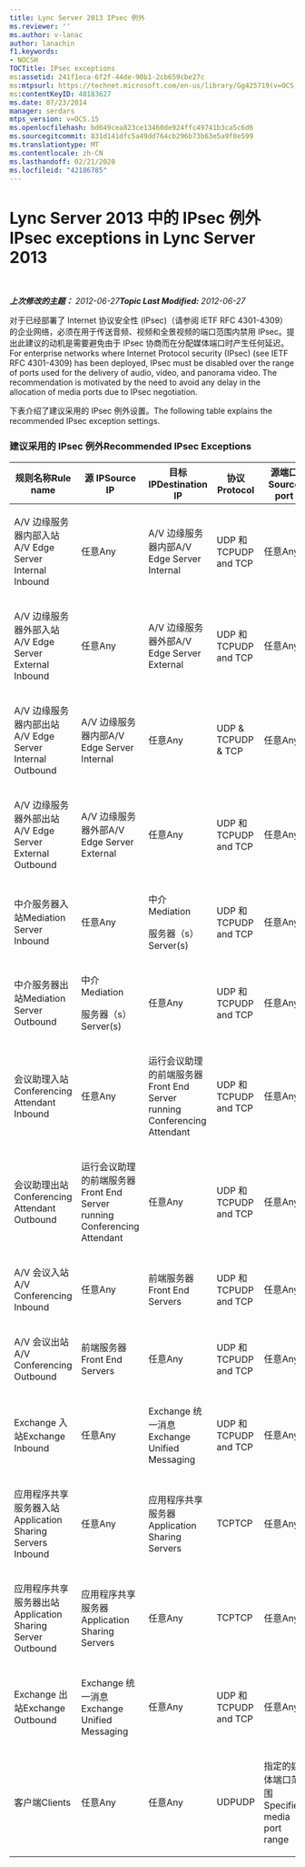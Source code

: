```yaml
---
title: Lync Server 2013 IPsec 例外
ms.reviewer: ''
ms.author: v-lanac
author: lanachin
f1.keywords:
- NOCSH
TOCTitle: IPsec exceptions
ms:assetid: 241f1eca-6f2f-44de-90b1-2cb659cbe27c
ms:mtpsurl: https://technet.microsoft.com/en-us/library/Gg425719(v=OCS.15)
ms:contentKeyID: 48183627
ms.date: 07/23/2014
manager: serdars
mtps_version: v=OCS.15
ms.openlocfilehash: bd649cea823ce13460de924ffc49741b3ca5c6d6
ms.sourcegitcommit: 831d141dfc5a49dd764cb296b73b63e5a9f8e599
ms.translationtype: MT
ms.contentlocale: zh-CN
ms.lasthandoff: 02/21/2020
ms.locfileid: "42186785"
---
```

<div data-xmlns="http://www.w3.org/1999/xhtml">

<div class="topic" data-xmlns="http://www.w3.org/1999/xhtml" data-msxsl="urn:schemas-microsoft-com:xslt" data-cs="https://msdn.microsoft.com/">

<div data-asp="https://msdn2.microsoft.com/asp">

# <a name="ipsec-exceptions-in-lync-server-2013"></a><span data-ttu-id="6d42e-102">Lync Server 2013 中的 IPsec 例外</span><span class="sxs-lookup"><span data-stu-id="6d42e-102">IPsec exceptions in Lync Server 2013</span></span>

</div>

<div id="mainSection">

<div id="mainBody">

<span> </span>

<span data-ttu-id="6d42e-103">_**上次修改的主题：** 2012-06-27_</span><span class="sxs-lookup"><span data-stu-id="6d42e-103">_**Topic Last Modified:** 2012-06-27_</span></span>

<span data-ttu-id="6d42e-p101">对于已经部署了 Internet 协议安全性 (IPsec)（请参阅 IETF RFC 4301-4309）的企业网络，必须在用于传送音频、视频和全景视频的端口范围内禁用 IPsec。提出此建议的动机是需要避免由于 IPsec 协商而在分配媒体端口时产生任何延迟。</span><span class="sxs-lookup"><span data-stu-id="6d42e-p101">For enterprise networks where Internet Protocol security (IPsec) (see IETF RFC 4301-4309) has been deployed, IPsec must be disabled over the range of ports used for the delivery of audio, video, and panorama video. The recommendation is motivated by the need to avoid any delay in the allocation of media ports due to IPsec negotiation.</span></span>

<span data-ttu-id="6d42e-106">下表介绍了建议采用的 IPsec 例外设置。</span><span class="sxs-lookup"><span data-stu-id="6d42e-106">The following table explains the recommended IPsec exception settings.</span></span>

### <a name="recommended-ipsec-exceptions"></a><span data-ttu-id="6d42e-107">建议采用的 IPsec 例外</span><span class="sxs-lookup"><span data-stu-id="6d42e-107">Recommended IPsec Exceptions</span></span>

<table style="width:100%;">
<colgroup>
<col style="width: 14%" />
<col style="width: 14%" />
<col style="width: 14%" />
<col style="width: 14%" />
<col style="width: 14%" />
<col style="width: 14%" />
<col style="width: 14%" />
</colgroup>
<thead>
<tr class="header">
<th><span data-ttu-id="6d42e-108">规则名称</span><span class="sxs-lookup"><span data-stu-id="6d42e-108">Rule name</span></span></th>
<th><span data-ttu-id="6d42e-109">源 IP</span><span class="sxs-lookup"><span data-stu-id="6d42e-109">Source IP</span></span></th>
<th><span data-ttu-id="6d42e-110">目标 IP</span><span class="sxs-lookup"><span data-stu-id="6d42e-110">Destination IP</span></span></th>
<th><span data-ttu-id="6d42e-111">协议</span><span class="sxs-lookup"><span data-stu-id="6d42e-111">Protocol</span></span></th>
<th><span data-ttu-id="6d42e-112">源端口</span><span class="sxs-lookup"><span data-stu-id="6d42e-112">Source port</span></span></th>
<th><span data-ttu-id="6d42e-113">目标端口</span><span class="sxs-lookup"><span data-stu-id="6d42e-113">Destination port</span></span></th>
<th><span data-ttu-id="6d42e-114">身份验证要求</span><span class="sxs-lookup"><span data-stu-id="6d42e-114">Authentication Requirement</span></span></th>
</tr>
</thead>
<tbody>
<tr class="odd">
<td><p><span data-ttu-id="6d42e-115">A/V 边缘服务器内部入站</span><span class="sxs-lookup"><span data-stu-id="6d42e-115">A/V Edge Server Internal Inbound</span></span></p></td>
<td><p><span data-ttu-id="6d42e-116">任意</span><span class="sxs-lookup"><span data-stu-id="6d42e-116">Any</span></span></p></td>
<td><p><span data-ttu-id="6d42e-117">A/V 边缘服务器内部</span><span class="sxs-lookup"><span data-stu-id="6d42e-117">A/V Edge Server Internal</span></span></p></td>
<td><p><span data-ttu-id="6d42e-118">UDP 和 TCP</span><span class="sxs-lookup"><span data-stu-id="6d42e-118">UDP and TCP</span></span></p></td>
<td><p><span data-ttu-id="6d42e-119">任意</span><span class="sxs-lookup"><span data-stu-id="6d42e-119">Any</span></span></p></td>
<td><p><span data-ttu-id="6d42e-120">任意</span><span class="sxs-lookup"><span data-stu-id="6d42e-120">Any</span></span></p></td>
<td><p><span data-ttu-id="6d42e-121">不进行身份验证</span><span class="sxs-lookup"><span data-stu-id="6d42e-121">Do not authenticate</span></span></p></td>
</tr>
<tr class="even">
<td><p><span data-ttu-id="6d42e-122">A/V 边缘服务器外部入站</span><span class="sxs-lookup"><span data-stu-id="6d42e-122">A/V Edge Server External Inbound</span></span></p></td>
<td><p><span data-ttu-id="6d42e-123">任意</span><span class="sxs-lookup"><span data-stu-id="6d42e-123">Any</span></span></p></td>
<td><p><span data-ttu-id="6d42e-124">A/V 边缘服务器外部</span><span class="sxs-lookup"><span data-stu-id="6d42e-124">A/V Edge Server External</span></span></p></td>
<td><p><span data-ttu-id="6d42e-125">UDP 和 TCP</span><span class="sxs-lookup"><span data-stu-id="6d42e-125">UDP and TCP</span></span></p></td>
<td><p><span data-ttu-id="6d42e-126">任意</span><span class="sxs-lookup"><span data-stu-id="6d42e-126">Any</span></span></p></td>
<td><p><span data-ttu-id="6d42e-127">任意</span><span class="sxs-lookup"><span data-stu-id="6d42e-127">Any</span></span></p></td>
<td><p><span data-ttu-id="6d42e-128">不进行身份验证</span><span class="sxs-lookup"><span data-stu-id="6d42e-128">Do not authenticate</span></span></p></td>
</tr>
<tr class="odd">
<td><p><span data-ttu-id="6d42e-129">A/V 边缘服务器内部出站</span><span class="sxs-lookup"><span data-stu-id="6d42e-129">A/V Edge Server Internal Outbound</span></span></p></td>
<td><p><span data-ttu-id="6d42e-130">A/V 边缘服务器内部</span><span class="sxs-lookup"><span data-stu-id="6d42e-130">A/V Edge Server Internal</span></span></p></td>
<td><p><span data-ttu-id="6d42e-131">任意</span><span class="sxs-lookup"><span data-stu-id="6d42e-131">Any</span></span></p></td>
<td><p><span data-ttu-id="6d42e-132">UDP &amp; TCP</span><span class="sxs-lookup"><span data-stu-id="6d42e-132">UDP &amp; TCP</span></span></p></td>
<td><p><span data-ttu-id="6d42e-133">任意</span><span class="sxs-lookup"><span data-stu-id="6d42e-133">Any</span></span></p></td>
<td><p><span data-ttu-id="6d42e-134">任意</span><span class="sxs-lookup"><span data-stu-id="6d42e-134">Any</span></span></p></td>
<td><p><span data-ttu-id="6d42e-135">不进行身份验证</span><span class="sxs-lookup"><span data-stu-id="6d42e-135">Do not authenticate</span></span></p></td>
</tr>
<tr class="even">
<td><p><span data-ttu-id="6d42e-136">A/V 边缘服务器外部出站</span><span class="sxs-lookup"><span data-stu-id="6d42e-136">A/V Edge Server External Outbound</span></span></p></td>
<td><p><span data-ttu-id="6d42e-137">A/V 边缘服务器外部</span><span class="sxs-lookup"><span data-stu-id="6d42e-137">A/V Edge Server External</span></span></p></td>
<td><p><span data-ttu-id="6d42e-138">任意</span><span class="sxs-lookup"><span data-stu-id="6d42e-138">Any</span></span></p></td>
<td><p><span data-ttu-id="6d42e-139">UDP 和 TCP</span><span class="sxs-lookup"><span data-stu-id="6d42e-139">UDP and TCP</span></span></p></td>
<td><p><span data-ttu-id="6d42e-140">任意</span><span class="sxs-lookup"><span data-stu-id="6d42e-140">Any</span></span></p></td>
<td><p><span data-ttu-id="6d42e-141">任意</span><span class="sxs-lookup"><span data-stu-id="6d42e-141">Any</span></span></p></td>
<td><p><span data-ttu-id="6d42e-142">不进行身份验证</span><span class="sxs-lookup"><span data-stu-id="6d42e-142">Do not authenticate</span></span></p></td>
</tr>
<tr class="odd">
<td><p><span data-ttu-id="6d42e-143">中介服务器入站</span><span class="sxs-lookup"><span data-stu-id="6d42e-143">Mediation Server Inbound</span></span></p></td>
<td><p><span data-ttu-id="6d42e-144">任意</span><span class="sxs-lookup"><span data-stu-id="6d42e-144">Any</span></span></p></td>
<td><p><span data-ttu-id="6d42e-145">中介</span><span class="sxs-lookup"><span data-stu-id="6d42e-145">Mediation</span></span></p>
<p><span data-ttu-id="6d42e-146">服务器（s）</span><span class="sxs-lookup"><span data-stu-id="6d42e-146">Server(s)</span></span></p></td>
<td><p><span data-ttu-id="6d42e-147">UDP 和 TCP</span><span class="sxs-lookup"><span data-stu-id="6d42e-147">UDP and TCP</span></span></p></td>
<td><p><span data-ttu-id="6d42e-148">任意</span><span class="sxs-lookup"><span data-stu-id="6d42e-148">Any</span></span></p></td>
<td><p><span data-ttu-id="6d42e-149">任意</span><span class="sxs-lookup"><span data-stu-id="6d42e-149">Any</span></span></p></td>
<td><p><span data-ttu-id="6d42e-150">不进行身份验证</span><span class="sxs-lookup"><span data-stu-id="6d42e-150">Do not authenticate</span></span></p></td>
</tr>
<tr class="even">
<td><p><span data-ttu-id="6d42e-151">中介服务器出站</span><span class="sxs-lookup"><span data-stu-id="6d42e-151">Mediation Server Outbound</span></span></p></td>
<td><p><span data-ttu-id="6d42e-152">中介</span><span class="sxs-lookup"><span data-stu-id="6d42e-152">Mediation</span></span></p>
<p><span data-ttu-id="6d42e-153">服务器（s）</span><span class="sxs-lookup"><span data-stu-id="6d42e-153">Server(s)</span></span></p></td>
<td><p><span data-ttu-id="6d42e-154">任意</span><span class="sxs-lookup"><span data-stu-id="6d42e-154">Any</span></span></p></td>
<td><p><span data-ttu-id="6d42e-155">UDP 和 TCP</span><span class="sxs-lookup"><span data-stu-id="6d42e-155">UDP and TCP</span></span></p></td>
<td><p><span data-ttu-id="6d42e-156">任意</span><span class="sxs-lookup"><span data-stu-id="6d42e-156">Any</span></span></p></td>
<td><p><span data-ttu-id="6d42e-157">任意</span><span class="sxs-lookup"><span data-stu-id="6d42e-157">Any</span></span></p></td>
<td><p><span data-ttu-id="6d42e-158">不进行身份验证</span><span class="sxs-lookup"><span data-stu-id="6d42e-158">Do not authenticate</span></span></p></td>
</tr>
<tr class="odd">
<td><p><span data-ttu-id="6d42e-159">会议助理入站</span><span class="sxs-lookup"><span data-stu-id="6d42e-159">Conferencing Attendant Inbound</span></span></p></td>
<td><p><span data-ttu-id="6d42e-160">任意</span><span class="sxs-lookup"><span data-stu-id="6d42e-160">Any</span></span></p></td>
<td><p><span data-ttu-id="6d42e-161">运行会议助理的前端服务器</span><span class="sxs-lookup"><span data-stu-id="6d42e-161">Front End Server running Conferencing Attendant</span></span></p></td>
<td><p><span data-ttu-id="6d42e-162">UDP 和 TCP</span><span class="sxs-lookup"><span data-stu-id="6d42e-162">UDP and TCP</span></span></p></td>
<td><p><span data-ttu-id="6d42e-163">任意</span><span class="sxs-lookup"><span data-stu-id="6d42e-163">Any</span></span></p></td>
<td><p><span data-ttu-id="6d42e-164">任意</span><span class="sxs-lookup"><span data-stu-id="6d42e-164">Any</span></span></p></td>
<td><p><span data-ttu-id="6d42e-165">不进行身份验证</span><span class="sxs-lookup"><span data-stu-id="6d42e-165">Do not authenticate</span></span></p></td>
</tr>
<tr class="even">
<td><p><span data-ttu-id="6d42e-166">会议助理出站</span><span class="sxs-lookup"><span data-stu-id="6d42e-166">Conferencing Attendant Outbound</span></span></p></td>
<td><p><span data-ttu-id="6d42e-167">运行会议助理的前端服务器</span><span class="sxs-lookup"><span data-stu-id="6d42e-167">Front End Server running Conferencing Attendant</span></span></p></td>
<td><p><span data-ttu-id="6d42e-168">任意</span><span class="sxs-lookup"><span data-stu-id="6d42e-168">Any</span></span></p></td>
<td><p><span data-ttu-id="6d42e-169">UDP 和 TCP</span><span class="sxs-lookup"><span data-stu-id="6d42e-169">UDP and TCP</span></span></p></td>
<td><p><span data-ttu-id="6d42e-170">任意</span><span class="sxs-lookup"><span data-stu-id="6d42e-170">Any</span></span></p></td>
<td><p><span data-ttu-id="6d42e-171">任意</span><span class="sxs-lookup"><span data-stu-id="6d42e-171">Any</span></span></p></td>
<td><p><span data-ttu-id="6d42e-172">不进行身份验证</span><span class="sxs-lookup"><span data-stu-id="6d42e-172">Do not authenticate</span></span></p></td>
</tr>
<tr class="odd">
<td><p><span data-ttu-id="6d42e-173">A/V 会议入站</span><span class="sxs-lookup"><span data-stu-id="6d42e-173">A/V Conferencing Inbound</span></span></p></td>
<td><p><span data-ttu-id="6d42e-174">任意</span><span class="sxs-lookup"><span data-stu-id="6d42e-174">Any</span></span></p></td>
<td><p><span data-ttu-id="6d42e-175">前端服务器</span><span class="sxs-lookup"><span data-stu-id="6d42e-175">Front End Servers</span></span></p></td>
<td><p><span data-ttu-id="6d42e-176">UDP 和 TCP</span><span class="sxs-lookup"><span data-stu-id="6d42e-176">UDP and TCP</span></span></p></td>
<td><p><span data-ttu-id="6d42e-177">任意</span><span class="sxs-lookup"><span data-stu-id="6d42e-177">Any</span></span></p></td>
<td><p><span data-ttu-id="6d42e-178">任意</span><span class="sxs-lookup"><span data-stu-id="6d42e-178">Any</span></span></p></td>
<td><p><span data-ttu-id="6d42e-179">不进行身份验证</span><span class="sxs-lookup"><span data-stu-id="6d42e-179">Do not authenticate</span></span></p></td>
</tr>
<tr class="even">
<td><p><span data-ttu-id="6d42e-180">A/V 会议出站</span><span class="sxs-lookup"><span data-stu-id="6d42e-180">A/V Conferencing Outbound</span></span></p></td>
<td><p><span data-ttu-id="6d42e-181">前端服务器</span><span class="sxs-lookup"><span data-stu-id="6d42e-181">Front End Servers</span></span></p></td>
<td><p><span data-ttu-id="6d42e-182">任意</span><span class="sxs-lookup"><span data-stu-id="6d42e-182">Any</span></span></p></td>
<td><p><span data-ttu-id="6d42e-183">UDP 和 TCP</span><span class="sxs-lookup"><span data-stu-id="6d42e-183">UDP and TCP</span></span></p></td>
<td><p><span data-ttu-id="6d42e-184">任意</span><span class="sxs-lookup"><span data-stu-id="6d42e-184">Any</span></span></p></td>
<td><p><span data-ttu-id="6d42e-185">任意</span><span class="sxs-lookup"><span data-stu-id="6d42e-185">Any</span></span></p></td>
<td><p><span data-ttu-id="6d42e-186">不进行身份验证</span><span class="sxs-lookup"><span data-stu-id="6d42e-186">Do not authenticate</span></span></p></td>
</tr>
<tr class="odd">
<td><p><span data-ttu-id="6d42e-187">Exchange 入站</span><span class="sxs-lookup"><span data-stu-id="6d42e-187">Exchange Inbound</span></span></p></td>
<td><p><span data-ttu-id="6d42e-188">任意</span><span class="sxs-lookup"><span data-stu-id="6d42e-188">Any</span></span></p></td>
<td><p><span data-ttu-id="6d42e-189">Exchange 统一消息</span><span class="sxs-lookup"><span data-stu-id="6d42e-189">Exchange Unified Messaging</span></span></p></td>
<td><p><span data-ttu-id="6d42e-190">UDP 和 TCP</span><span class="sxs-lookup"><span data-stu-id="6d42e-190">UDP and TCP</span></span></p></td>
<td><p><span data-ttu-id="6d42e-191">任意</span><span class="sxs-lookup"><span data-stu-id="6d42e-191">Any</span></span></p></td>
<td><p><span data-ttu-id="6d42e-192">任意</span><span class="sxs-lookup"><span data-stu-id="6d42e-192">Any</span></span></p></td>
<td><p><span data-ttu-id="6d42e-193">不进行身份验证</span><span class="sxs-lookup"><span data-stu-id="6d42e-193">Do not authenticate</span></span></p></td>
</tr>
<tr class="even">
<td><p><span data-ttu-id="6d42e-194">应用程序共享服务器入站</span><span class="sxs-lookup"><span data-stu-id="6d42e-194">Application Sharing Servers Inbound</span></span></p></td>
<td><p><span data-ttu-id="6d42e-195">任意</span><span class="sxs-lookup"><span data-stu-id="6d42e-195">Any</span></span></p></td>
<td><p><span data-ttu-id="6d42e-196">应用程序共享服务器</span><span class="sxs-lookup"><span data-stu-id="6d42e-196">Application Sharing Servers</span></span></p></td>
<td><p><span data-ttu-id="6d42e-197">TCP</span><span class="sxs-lookup"><span data-stu-id="6d42e-197">TCP</span></span></p></td>
<td><p><span data-ttu-id="6d42e-198">任意</span><span class="sxs-lookup"><span data-stu-id="6d42e-198">Any</span></span></p></td>
<td><p><span data-ttu-id="6d42e-199">任意</span><span class="sxs-lookup"><span data-stu-id="6d42e-199">Any</span></span></p></td>
<td><p><span data-ttu-id="6d42e-200">不进行身份验证</span><span class="sxs-lookup"><span data-stu-id="6d42e-200">Do not authenticate</span></span></p></td>
</tr>
<tr class="odd">
<td><p><span data-ttu-id="6d42e-201">应用程序共享服务器出站</span><span class="sxs-lookup"><span data-stu-id="6d42e-201">Application Sharing Server Outbound</span></span></p></td>
<td><p><span data-ttu-id="6d42e-202">应用程序共享服务器</span><span class="sxs-lookup"><span data-stu-id="6d42e-202">Application Sharing Servers</span></span></p></td>
<td><p><span data-ttu-id="6d42e-203">任意</span><span class="sxs-lookup"><span data-stu-id="6d42e-203">Any</span></span></p></td>
<td><p><span data-ttu-id="6d42e-204">TCP</span><span class="sxs-lookup"><span data-stu-id="6d42e-204">TCP</span></span></p></td>
<td><p><span data-ttu-id="6d42e-205">任意</span><span class="sxs-lookup"><span data-stu-id="6d42e-205">Any</span></span></p></td>
<td><p><span data-ttu-id="6d42e-206">任意</span><span class="sxs-lookup"><span data-stu-id="6d42e-206">Any</span></span></p></td>
<td><p><span data-ttu-id="6d42e-207">不进行身份验证</span><span class="sxs-lookup"><span data-stu-id="6d42e-207">Do not authenticate</span></span></p></td>
</tr>
<tr class="even">
<td><p><span data-ttu-id="6d42e-208">Exchange 出站</span><span class="sxs-lookup"><span data-stu-id="6d42e-208">Exchange Outbound</span></span></p></td>
<td><p><span data-ttu-id="6d42e-209">Exchange 统一消息</span><span class="sxs-lookup"><span data-stu-id="6d42e-209">Exchange Unified Messaging</span></span></p></td>
<td><p><span data-ttu-id="6d42e-210">任意</span><span class="sxs-lookup"><span data-stu-id="6d42e-210">Any</span></span></p></td>
<td><p><span data-ttu-id="6d42e-211">UDP 和 TCP</span><span class="sxs-lookup"><span data-stu-id="6d42e-211">UDP and TCP</span></span></p></td>
<td><p><span data-ttu-id="6d42e-212">任意</span><span class="sxs-lookup"><span data-stu-id="6d42e-212">Any</span></span></p></td>
<td><p><span data-ttu-id="6d42e-213">任意</span><span class="sxs-lookup"><span data-stu-id="6d42e-213">Any</span></span></p></td>
<td><p><span data-ttu-id="6d42e-214">不进行身份验证</span><span class="sxs-lookup"><span data-stu-id="6d42e-214">Do not authenticate</span></span></p></td>
</tr>
<tr class="odd">
<td><p><span data-ttu-id="6d42e-215">客户端</span><span class="sxs-lookup"><span data-stu-id="6d42e-215">Clients</span></span></p></td>
<td><p><span data-ttu-id="6d42e-216">任意</span><span class="sxs-lookup"><span data-stu-id="6d42e-216">Any</span></span></p></td>
<td><p><span data-ttu-id="6d42e-217">任意</span><span class="sxs-lookup"><span data-stu-id="6d42e-217">Any</span></span></p></td>
<td><p><span data-ttu-id="6d42e-218">UDP</span><span class="sxs-lookup"><span data-stu-id="6d42e-218">UDP</span></span></p></td>
<td><p><span data-ttu-id="6d42e-219">指定的媒体端口范围</span><span class="sxs-lookup"><span data-stu-id="6d42e-219">Specified media port range</span></span></p></td>
<td><p><span data-ttu-id="6d42e-220">任意</span><span class="sxs-lookup"><span data-stu-id="6d42e-220">Any</span></span></p></td>
<td><p><span data-ttu-id="6d42e-221">不进行身份验证</span><span class="sxs-lookup"><span data-stu-id="6d42e-221">Do not authenticate</span></span></p></td>
</tr>
</tbody>
</table>


</div>

<span> </span>

</div>

</div>

</div>

